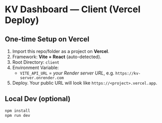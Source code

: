 
# KV Dashboard — Client (Vercel Deploy)

## One-time Setup on Vercel
1. Import this repo/folder as a project on **Vercel**.
2. Framework: **Vite + React** (auto-detected).
3. Root Directory: `client`
4. Environment Variable:
   - `VITE_API_URL` = *your Render server URL*, e.g. `https://kv-server.onrender.com`
5. Deploy. Your public URL will look like `https://<project>.vercel.app`.

## Local Dev (optional)
```bash
npm install
npm run dev
```
